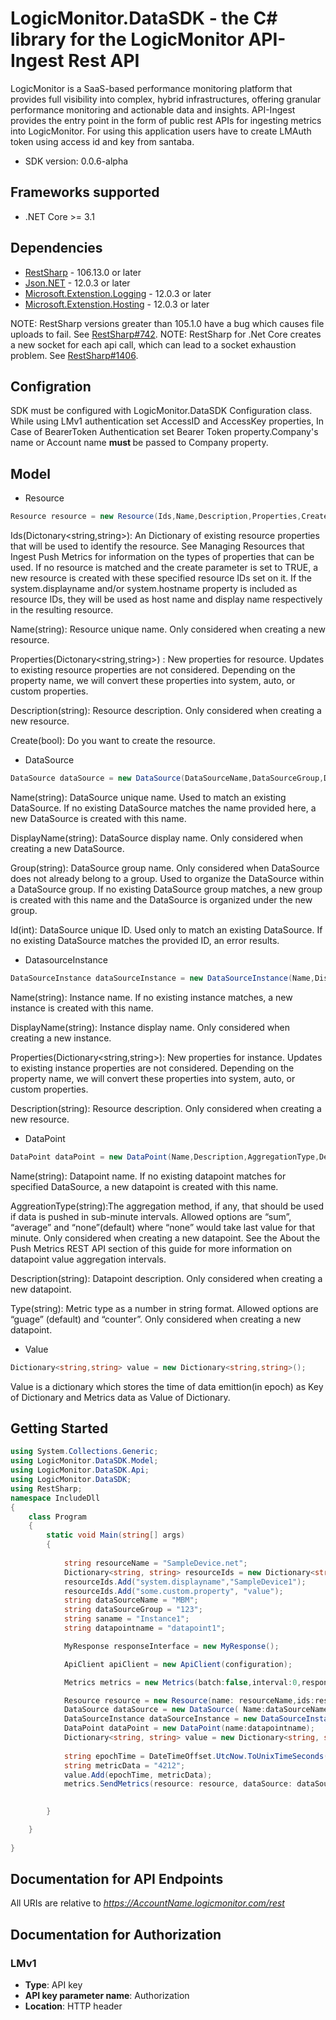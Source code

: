 # LogicMonitor.DataSDK - the C# library for the LogicMonitor API-Ingest Rest API
LogicMonitor is a SaaS-based performance monitoring platform that provides full visibility into complex, hybrid 
infrastructures, offering granular performance monitoring and actionable data and insights. API-Ingest provides the 
entry point in the form of public rest APIs for ingesting metrics into LogicMonitor. For using this application users 
have to create LMAuth token using access id and key from santaba.

- SDK version: 0.0.6-alpha

<a name="frameworks-supported"></a>
## Frameworks supported
- .NET Core >= 3.1

<a name="dependencies"></a>
## Dependencies

- [RestSharp](https://www.nuget.org/packages/RestSharp) - 106.13.0 or later
- [Json.NET](https://www.nuget.org/packages/Newtonsoft.Json/) - 12.0.3 or later
- [Microsoft.Extenstion.Logging](https://www.nuget.org/packages/Newtonsoft.Json/) - 12.0.3 or later
- [Microsoft.Extenstion.Hosting](https://www.nuget.org/packages/Newtonsoft.Json/) - 12.0.3 or later

NOTE: RestSharp versions greater than 105.1.0 have a bug which causes file uploads to fail. See [RestSharp#742](https://github.com/restsharp/RestSharp/issues/742).
NOTE: RestSharp for .Net Core creates a new socket for each api call, which can lead to a socket exhaustion problem. See [RestSharp#1406](https://github.com/restsharp/RestSharp/issues/1406).

<a name="Configration"></a>
## Configration

SDK must be configured with LogicMonitor.DataSDK Configuration class. 
While using LMv1 authentication set AccessID and AccessKey properties, In Case of BearerToken Authentication set Bearer Token property.Company's name or Account name <b> must </b> be passed to Company property.

<a name="Model"></a>
## Model
- Resource

```csharp
Resource resource = new Resource(Ids,Name,Description,Properties,Create);
```
Ids(Dictonary<string,string>): An Dictionary of existing resource properties that will be used to identify the resource. See Managing Resources 
that Ingest Push Metrics for information on the types of properties that can be used. If no resource is matched and the 
create parameter is set to TRUE, a new resource is created with these specified resource IDs set on it. If the 
system.displayname and/or system.hostname property is included as resource IDs, they will be used as host name and 
display name respectively in the resulting resource.

Name(string): Resource unique name. Only considered when creating a new resource.

Properties(Dictonary<string,string>) : New properties for resource. Updates to existing resource properties are not considered. Depending on the property name,
we will convert these properties into system, auto, or custom properties.

Description(string):  Resource description. Only considered when creating a new resource.

Create(bool): Do you want to create the resource.

- DataSource
```csharp
DataSource dataSource = new DataSource(DataSourceName,DataSourceGroup,DisplayName,Id );
```
Name(string):  DataSource unique name. Used to match an existing DataSource. If no existing DataSource matches the name provided
here, a new DataSource is created with this name.

DisplayName(string): DataSource display name. Only considered when creating a new DataSource.

Group(string): DataSource group name. Only considered when DataSource does not already belong to a group. Used to organize the
DataSource within a DataSource group. If no existing DataSource group matches, a new group is created with this name 
and the DataSource is organized under the new group.

Id(int): DataSource unique ID. Used only to match an existing DataSource. If no existing DataSource matches the provided ID, 
an error results.


- DatasourceInstance
```csharp
DataSourceInstance dataSourceInstance = new DataSourceInstance(Name,DisplayName,Description,Properties);
```
Name(string): Instance name. If no existing instance matches, a new instance is created with this name.

DisplayName(string): Instance display name. Only considered when creating a new instance.

Properties(Dictionary<string,string>): New properties for instance. Updates to existing instance properties are not considered. Depending on the 
property name, we will convert these properties into system, auto, or custom properties.

Description(string):  Resource description. Only considered when creating a new resource.

- DataPoint
```csharp
DataPoint dataPoint = new DataPoint(Name,Description,AggregationType,Description);
```
Name(string): Datapoint name. If no existing datapoint matches for specified DataSource, a new datapoint is created with this 
name.

AggreationType(string):The aggregation method, if any, that should be used if data is pushed in sub-minute intervals. Allowed options are 
“sum”, “average” and “none”(default) where “none” would take last value for that minute. 
Only considered when creating a new datapoint. See the About the Push Metrics REST API section of this guide for more 
information on datapoint value aggregation intervals.

Description(string): Datapoint description. Only considered when creating a new datapoint.

Type(string): Metric type as a number in string format. Allowed options are “guage” (default) and “counter”. Only considered 
when creating a new datapoint.

- Value
```csharp
Dictionary<string,string> value = new Dictionary<string,string>();
```
Value is a dictionary which stores the time of data emittion(in epoch) as Key of Dictionary and Metrics data as Value of Dictionary.

<a name="getting-started"></a>
## Getting Started

```csharp
using System.Collections.Generic;
using LogicMonitor.DataSDK.Model;
using LogicMonitor.DataSDK.Api;
using LogicMonitor.DataSDK;
using RestSharp;
namespace IncludeDll
{
    class Program 
    {
        static void Main(string[] args)
        {
            
            string resourceName = "SampleDevice.net";
            Dictionary<string, string> resourceIds = new Dictionary<string, string>();
            resourceIds.Add("system.displayname","SampleDevice1");
            resourceIds.Add("some.custom.property", "value");
            string dataSourceName = "MBM";
            string dataSourceGroup = "123";
            string saname = "Instance1";
            string datapointname = "datapoint1";

            MyResponse responseInterface = new MyResponse();

            ApiClient apiClient = new ApiClient(configuration);

            Metrics metrics = new Metrics(batch:false,interval:0,responseInterface, apiClient);

            Resource resource = new Resource(name: resourceName,ids:resourceIds);
            DataSource dataSource = new DataSource( Name:dataSourceName, Group: dataSourceGroup);
            DataSourceInstance dataSourceInstance = new DataSourceInstance(name: saname);
            DataPoint dataPoint = new DataPoint(name:datapointname);
            Dictionary<string, string> value = new Dictionary<string, string>();
            
            string epochTime = DateTimeOffset.UtcNow.ToUnixTimeSeconds().ToString();
            string metricData = "4212";
            value.Add(epochTime, metricData);
            metrics.SendMetrics(resource: resource, dataSource: dataSource, dataSourceInstance: dataSourceInstance, dataPoint: dataPoint, values: value);

            
        }

    }
    
}
```

<a name="documentation-for-api-endpoints"></a>
## Documentation for API Endpoints

All URIs are relative to *https://AccountName.logicmonitor.com/rest*


<a name="documentation-for-authorization"></a>
## Documentation for Authorization

<a name="LMv1"></a>
### LMv1

- **Type**: API key
- **API key parameter name**: Authorization
- **Location**: HTTP header

